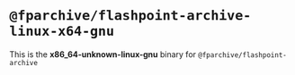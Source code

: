 # `@fparchive/flashpoint-archive-linux-x64-gnu`

This is the **x86_64-unknown-linux-gnu** binary for `@fparchive/flashpoint-archive`
